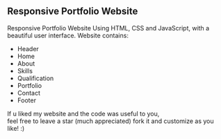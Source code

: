 ## Responsive Portfolio Website 

Responsive Portfolio Website Using HTML, CSS and JavaScript, with a beautiful user interface. 
Website contains: 
- Header 
- Home
- About
- Skills
- Qualification
- Portfolio
- Contact
- Footer 

If u liked my website and the code was useful to you, <br>
feel free to leave a star (much appreciated) fork it and customize as you like! :)


